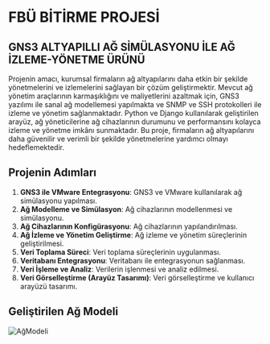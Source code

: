 # FBÜ BİTİRME PROJESİ
## GNS3 ALTYAPILLI AĞ SİMÜLASYONU İLE AĞ İZLEME-YÖNETME ÜRÜNÜ

Projenin amacı, kurumsal firmaların ağ altyapılarını daha etkin bir şekilde yönetmelerini ve izlemelerini sağlayan bir çözüm geliştirmektir. Mevcut ağ yönetim araçlarının karmaşıklığını ve maliyetlerini azaltmak için, GNS3 yazılımı ile sanal ağ modellemesi yapılmakta ve SNMP ve SSH protokolleri ile izleme ve yönetim sağlanmaktadır. Python ve Django kullanılarak geliştirilen arayüz, ağ yöneticilerine ağ cihazlarının durumunu ve performansını kolayca izleme ve yönetme imkânı sunmaktadır. Bu proje, firmaların ağ altyapılarını daha güvenilir ve verimli bir şekilde yönetmelerine yardımcı olmayı hedeflemektedir. 

## Projenin Adımları
1. **GNS3 ile VMware Entegrasyonu**: GNS3 ve VMware kullanılarak ağ simülasyonu yapılması.
2. **Ağ Modelleme ve Simülasyon**: Ağ cihazlarının modellenmesi ve simülasyonu.
3. **Ağ Cihazlarının Konfigürasyonu**: Ağ cihazlarının yapılandırılması.
4. **Ağ İzleme ve Yönetim Geliştirme**: Ağ izleme ve yönetim süreçlerinin geliştirilmesi.
5. **Veri Toplama Süreci**: Veri toplama süreçlerinin uygulanması.
6. **Veritabanı Entegrasyonu**: Veritabanı ile entegrasyonun sağlanması.
7. **Veri İşleme ve Analiz**: Verilerin işlenmesi ve analiz edilmesi.
8. **Veri Görselleştirme (Arayüz Tasarımı)**: Veri görselleştirme ve kullanıcı arayüzü tasarımı.

## Geliştirilen Ağ Modeli

![AğModeli](https://github.com/yaseminaslann/NETWORK-MONITORING-AND-MANAGEMENT-WITH-GNS3/assets/96794119/663ba01a-d222-4e66-b712-26b822ffea4f)


